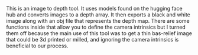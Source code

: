 This is an image to depth tool. It uses models found on the hugging face hub and converts images to a depth array. 
It then exports a black and white image along with an obj file that represents the depth map. There are some functions 
inside that allow you to define the camera intrinsics but I turned them off because the main use of this tool was to 
get a thin bas-relief image that could be 3d printed or milled, and ignoring the camera intrinsics is beneficial to 
our process.
